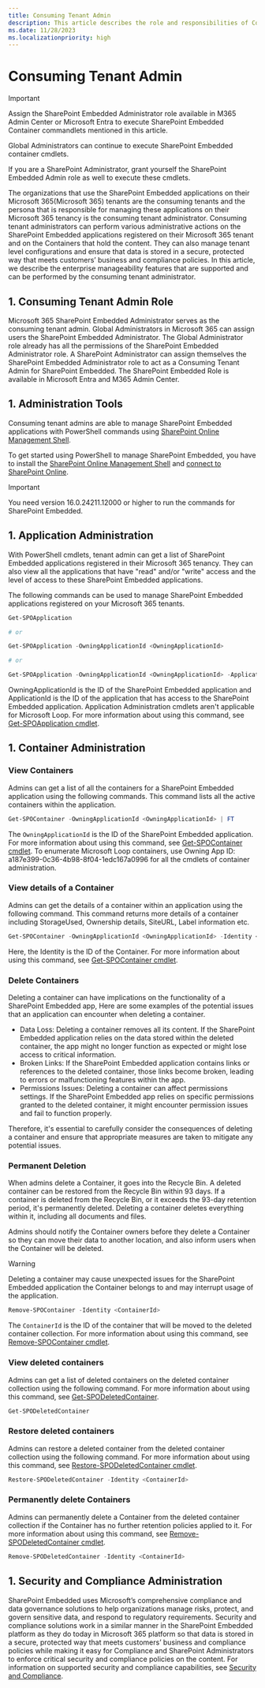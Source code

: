 ```yaml
---
title: Consuming Tenant Admin
description: This article describes the role and responsibilities of Consuming Tenant Admin in SharePoint Embedded.
ms.date: 11/28/2023
ms.localizationpriority: high
---
```


# Consuming Tenant Admin

> [!IMPORTANT]
> Assign the SharePoint Embedded Administrator role available in M365 Admin Center or Microsoft Entra to execute SharePoint Embedded Container commandlets mentioned in this article.
> 
> Global Administrators can continue to execute SharePoint Embedded container cmdlets.
> 
> If you are a SharePoint Administrator, grant yourself the SharePoint Embedded Admin role as well to execute these cmdlets.

The organizations that use the SharePoint Embedded applications on their Microsoft 365(Microsoft 365) tenants are the consuming tenants and the persona that is responsible for managing these applications on their Microsoft 365 tenancy is the consuming tenant administrator. Consuming tenant administrators can perform various administrative actions on the SharePoint Embedded applications registered on their Microsoft 365 tenant and on the Containers that hold the content. They can also manage tenant level configurations and ensure that data is stored in a secure, protected way that meets customers’ business and compliance policies. In this article, we describe the enterprise manageability features that are supported and can be performed by the consuming tenant administrator.

## 1. Consuming Tenant Admin Role

Microsoft 365 SharePoint Embedded Administrator serves as the consuming tenant admin.  Global Administrators in Microsoft 365 can assign users the SharePoint Embedded Administrator. The Global Administrator role already has all the permissions of the SharePoint Embedded Administrator role. A SharePoint Administrator can assign themselves the SharePoint Embedded Administrator role to act as a Consuming Tenant Admin for SharePoint Embedded. The SharePoint Embedded Role is available in Microsoft Entra and M365 Admin Center.

## 1. Administration Tools

Consuming tenant admins are able to manage SharePoint Embedded applications with PowerShell commands using [SharePoint Online Management Shell](/powershell/sharepoint/sharepoint-online/connect-sharepoint-online).

To get started using PowerShell to manage SharePoint Embedded, you have to install the [SharePoint Online Management Shell](https://www.microsoft.com/download/details.aspx?id=35588) and [connect to SharePoint Online](/powershell/module/sharepoint-online/connect-sposervice).

> [!IMPORTANT]
> You need version 16.0.24211.12000 or higher to run the commands for SharePoint Embedded.

## 1. Application Administration

With PowerShell cmdlets, tenant admin can get a list of SharePoint Embedded applications registered in their Microsoft 365 tenancy. They can also view all the applications that have "read" and/or "write" access and the level of access to these SharePoint Embedded applications.

The following commands can be used to manage SharePoint Embedded applications registered on your Microsoft 365 tenants.

```powershell
Get-SPOApplication

# or

Get-SPOApplication -OwningApplicationId <OwningApplicationId>

# or

Get-SPOApplication -OwningApplicationId <OwningApplicationId> -ApplicationId <ApplicationId>
```

OwningApplicationId is the ID of the SharePoint Embedded application and ApplicationId is the ID of the application that has access to the SharePoint Embedded application. Application Administration cmdlets aren't applicable for Microsoft Loop. For more information about using this command, see [Get-SPOApplication cmdlet](/powershell/module/sharepoint-online/get-spoapplication).

## 1. Container Administration

### View Containers

Admins can get a list of all the containers for a SharePoint Embedded application using the following commands. This command lists all the active containers within the application.

```powershell
Get-SPOContainer -OwningApplicationId <OwningApplicationId> | FT
```

The `OwningApplicationId` is the ID of the SharePoint Embedded application. For more information about using this command, see [Get-SPOContainer cmdlet](/powershell/module/sharepoint-online/get-spocontainer). To enumerate Microsoft Loop containers, use Owning App ID: a187e399-0c36-4b98-8f04-1edc167a0996 for all the cmdlets of container administration.

### View details of a Container

Admins can get the details of a container within an application using the following command. This command returns more details of a container including StorageUsed, Ownership details, SiteURL, Label information etc.

```powershell
Get-SPOContainer -OwningApplicationId <OwningApplicationId> -Identity <ContainerId>
```

Here, the Identity is the ID of the Container. For more information about using this command, see [Get-SPOContainer cmdlet](/powershell/module/sharepoint-online/get-spocontainer).

### Delete Containers

Deleting a container can have implications on the functionality of a SharePoint Embedded app, Here are some examples of the potential issues that an application can encounter when deleting a container.

- Data Loss: Deleting a container removes all its content. If the SharePoint Embedded application relies on the data stored within the deleted container, the app might no longer function as expected or might lose access to critical information.
- Broken Links: If the SharePoint Embedded application contains links or references to the deleted container, those links become broken, leading to errors or malfunctioning features within the app.
- Permissions Issues: Deleting a container can affect permissions settings. If the SharePoint Embedded app relies on specific permissions granted to the deleted container, it might encounter permission issues and fail to function properly.

Therefore, it's essential to carefully consider the consequences of deleting a container and ensure that appropriate measures are taken to mitigate any potential issues.

### Permanent Deletion

When admins delete a Container, it goes into the Recycle Bin. A deleted container can be restored from the Recycle Bin within 93 days. If a container is deleted from the Recycle Bin, or it exceeds the 93-day retention period, it's permanently deleted. Deleting a container deletes everything within it, including all documents and files.

Admins should notify the Container owners before they delete a Container so they can move their data to another location, and also inform users when the Container will be deleted.

> [!WARNING]
> Deleting a container may cause unexpected issues for the SharePoint Embedded application the Container belongs to and may interrupt usage of the application.

```powershell
Remove-SPOContainer -Identity <ContainerId>
```

The `ContainerId` is the ID of the container that will be moved to the deleted container collection. For more information about using this command, see [Remove-SPOContainer cmdlet](/powershell/module/sharepoint-online/remove-spocontainer).

### View deleted containers

Admins can get a list of deleted containers on the deleted container collection using the following command. For more information about using this command, see [Get-SPODeletedContainer](/powershell/module/sharepoint-online/get-spodeletedcontainer).

```powershell
Get-SPODeletedContainer
```

### Restore deleted containers

Admins can restore a deleted container from the deleted container collection using the following command. For more information about using this command, see [Restore-SPODeletedContainer cmdlet](/powershell/module/sharepoint-online/get-spodeletedcontainer).

```powershell
Restore-SPODeletedContainer -Identity <ContainerId>
```

### Permanently delete Containers

Admins can permanently delete a Container from the deleted container collection if the Container has no further retention policies applied to it. For more information about using this command, see [Remove-SPODeletedContainer cmdlet](/powershell/module/sharepoint-online/remove-spodeletedcontainer).

```powershell
Remove-SPODeletedContainer -Identity <ContainerId>
```

<!-- ## 5. Tenant Administration

SharePoint Online enables admins to manage various tenant-wide settings with the [Set-SPOTenant](/powershell/module/sharepoint-online/set-spotenant) PowerShell command. This command allows administrators to modify global settings that affect the behavior and functionality of SharePoint Online for all users in the organization.

These tenant-wide settings are also applicable to all SharePoint Embedded applications on the tenant. These settings include conditional access policies, BlockDownloadFileTypePolicy, and SharingCapability to name a few. Learn more about the Set-SPOTenant settings here: [Set-SPOTenant](/powershell/module/sharepoint-online/set-spotenant).

### Unique External Sharing settings for SharePoint Embedded

Admins can configure external sharing settings ONLY for SharePoint Embedded applications at the tenant level with the following commands. The external sharing features let users in your organization share content with people outside the organization (such as partners, vendors, clients, or customers), ensuring sensitive data isn't accidentally shared with unauthorized users.

```powershell
Set-SPOTenant -ContainerSharingCapability <ContainerSharingCapabilities>
```

> [!NOTE]
>
> - External sharing for SharePoint Embedded defaults to the tenant setting set with `Set-SPOTenant [-SharingCapability <SharingCapabilities>]`.
> - External sharing settings for SharePoint Embedded must be equally or more restrictive than the tenant-wide external sharing settings.

Other unique sharing settings for SharePoint Embedded applications include:

```powershell
Set-SPOTenant -ContainerDefaultShareLinkScope
```

```powershell
Set-SPOTenant -ContainerDefaultShareLinkRole
```

```powershell
Set-SPOTenant -ContainerDefaultLinkToExistingAccess
``` -->

## 1. Security and Compliance Administration

SharePoint Embedded uses Microsoft’s comprehensive compliance and data governance solutions to help organizations manage risks, protect, and govern sensitive data, and respond to regulatory requirements. Security and compliance solutions work in a similar manner in the SharePoint Embedded platform as they do today in Microsoft 365 platform so that data is stored in a secure, protected way that meets customers’ business and compliance policies while making it easy for Compliance and SharePoint Administrators to enforce critical security and compliance policies on the content. For information on supported security and compliance capabilities, see [Security and Compliance](../security-and-compliance.md).
